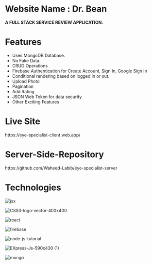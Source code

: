 <h1>Website Name : Dr. Bean</h1>
<b>A FULL STACK SERVICE REVIEW APPLICATION.</b>

<h1>Features</h1>
<ul>
  <li>Uses MongoDB Database.</li>
  <li>No Fake Data.</li>
  <li>CRUD Operations</li>
  <li>Firebase Authentication for Create Account, Sign In, Google Sign In</li>
  <li>Conditional rendering based on logged in or out.</li>
  <li>Upload Photo</li>
  <li>Pagination</li>
  <li>Add Rating</li>
  <li>JSON Web Token for data security</li>
  <li>Other Exciting Features</li>
</ul>

<h1>Live Site</h1>
https://eye-specialist-client.web.app/

<h1>Server-Side-Repository</h1>
https://github.com/Waheed-Labib/eye-specialist-server

<h1>Technologies</h1>

![jsx](https://github.com/Waheed-Labib/eye-specialist-client/assets/108469789/0fc3b19a-666f-4045-884c-3df3009038cb) 

![CSS3-logo-vector-400x400](https://github.com/Waheed-Labib/eye-specialist-client/assets/108469789/d23afa08-f7aa-42ff-9c74-d6f28343f04a)

![react](https://github.com/Waheed-Labib/eye-specialist-client/assets/108469789/22c6c25a-f406-47f6-a732-b3bfe6dfd6d6)

![firebase](https://github.com/Waheed-Labib/eye-specialist-client/assets/108469789/ecffae5b-a811-4ff6-a459-f16192c06292)

![node-js-tutorial](https://github.com/Waheed-Labib/eye-specialist-client/assets/108469789/9efab7c6-2013-4715-b056-365e1d75d422)

![EXpress-Js-590x430 (1)](https://github.com/Waheed-Labib/eye-specialist-client/assets/108469789/56837404-f44c-4f67-af5c-639d96c6b8da)

![mongo](https://github.com/Waheed-Labib/eye-specialist-client/assets/108469789/1f9cca71-3155-4dc4-bc60-0254a8f54df7)


